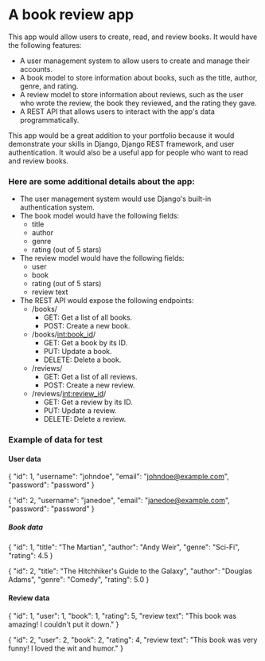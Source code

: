 # A book review app

This app would allow users to create, read, and review books. It would have the following features:
- A user management system to allow users to create and manage their accounts.
- A book model to store information about books, such as the title, author, genre, and rating.
- A review model to store information about reviews, such as the user who wrote the review, the book they reviewed, and the rating they gave.
- A REST API that allows users to interact with the app's data programmatically.

This app would be a great addition to your portfolio because it would demonstrate your skills in Django, Django REST framework, and user authentication. It would also be a useful app for people who want to read and review books.

### Here are some additional details about the app:

- The user management system would use Django's built-in authentication system.
- The book model would have the following fields:
  - title
  - author
  - genre
  - rating (out of 5 stars)
- The review model would have the following fields:
  - user
  - book
  - rating (out of 5 stars)
  - review text
- The REST API would expose the following endpoints:
  - /books/
    - GET: Get a list of all books.
    - POST: Create a new book.
  - /books/<int:book_id>/
    - GET: Get a book by its ID.
    - PUT: Update a book.
    - DELETE: Delete a book.
  - /reviews/
    - GET: Get a list of all reviews.
    - POST: Create a new review.
  - /reviews/<int:review_id>/
    - GET: Get a review by its ID.
    - PUT: Update a review.
    - DELETE: Delete a review.


### Example of data for test

#### User data

{
    "id": 1,
    "username": "johndoe",
    "email": "johndoe@example.com",
    "password": "password"
}

{
    "id": 2,
    "username": "janedoe",
    "email": "janedoe@example.com",
    "password": "password"
}

##### Book data

{
    "id": 1,
    "title": "The Martian",
    "author": "Andy Weir",
    "genre": "Sci-Fi",
    "rating": 4.5
}

{
    "id": 2,
    "title": "The Hitchhiker's Guide to the Galaxy",
    "author": "Douglas Adams",
    "genre": "Comedy",
    "rating": 5.0
}

#### Review data

{
    "id": 1,
    "user": 1,
    "book": 1,
    "rating": 5,
    "review text": "This book was amazing! I couldn't put it down."
}

{
    "id": 2,
    "user": 2,
    "book": 2,
    "rating": 4,
    "review text": "This book was very funny! I loved the wit and humor."
}